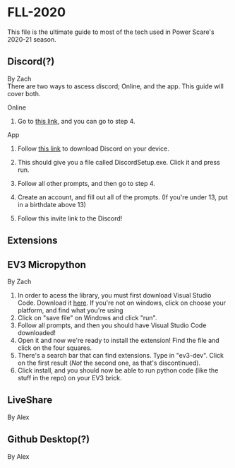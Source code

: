# FLL-2020
This file is the ultimate guide to most of the tech used in Power Scare's 2020-21 season.

## Discord(?)
By Zach  
There are two ways to ascess discord; Online, and the app. This guide will cover both.

Online
1. Go to [this link](https://discord.com/registration), and you can go to step 4.

App
1. Follow [this link](https://discord.com/download) to download Discord on your device. 
2. This should give you a file called DiscordSetup.exe. Click it and press run.
3. Follow all other prompts, and then go to step 4.

4. Create an account, and fill out all of the prompts. (If you're under 13, put in a birthdate above 13)
5. Follow this invite link to the Discord!
## Extensions
## EV3 Micropython
By Zach

1. In order to acess the library, you must first download Visual Studio Code. Download it [here](https://code.visualstudio.com/). If you're not on windows, click on choose your platform, and find what you're using
2. Click on "save file" on Windows and click "run".
3. Follow all prompts, and then you should have Visual Studio Code downloaded!
4. Open it and now we're ready to install the extension! Find the file and click on the four squares.
5. There's a search bar that can find extensions. Type in "ev3-dev". Click on the first result (*Not* the second one, as that's discontinued).
6. Click install, and you should now be able to run python code (like the stuff in the repo) on your EV3 brick.
## LiveShare
By Alex
## Github Desktop(?)
By Alex
